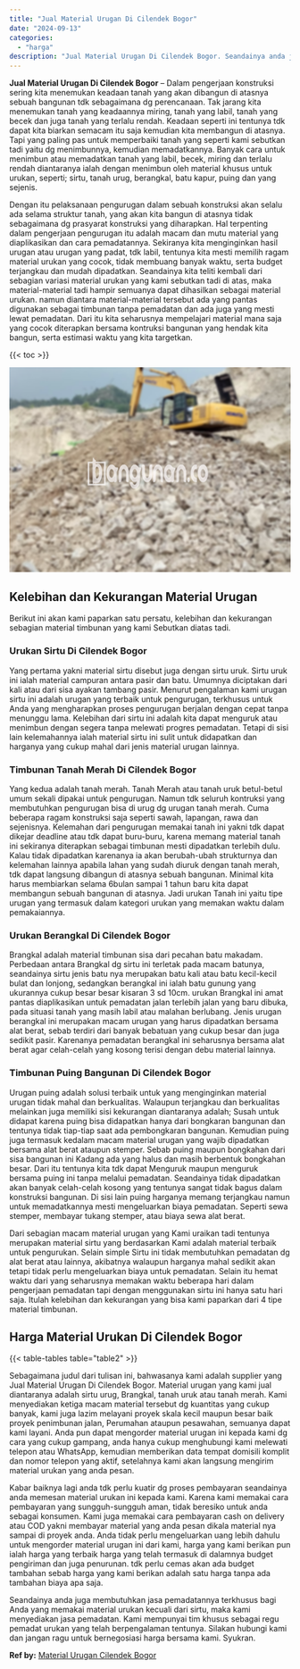 ```yaml
---
title: "Jual Material Urugan Di Cilendek Bogor"
date: "2024-09-13"
categories: 
  - "harga"
description: "Jual Material Urugan Di Cilendek Bogor. Seandainya anda juga membutuhkan jasa pemadatannya terkhusus bagi Anda yang memakai material urukan kecuali dari sirt..."
---
```


**Jual Material Urugan Di Cilendek Bogor** – Dalam pengerjaan konstruksi sering kita menemukan keadaan tanah yang akan dibangun di atasnya sebuah bangunan tdk sebagaimana dg perencanaan. Tak jarang kita menemukan tanah yang keadaannya miring, tanah yang labil, tanah yang becek dan juga tanah yang terlalu rendah. Keadaan seperti ini tentunya tdk dapat kita biarkan semacam itu saja kemudian kita membangun di atasnya. Tapi yang paling pas untuk memperbaiki tanah yang seperti kami sebutkan tadi yaitu dg menimbunnya, kemudian memadatkannya. Banyak cara untuk menimbun atau memadatkan tanah yang labil, becek, miring dan terlalu rendah diantaranya ialah dengan menimbun oleh material khusus untuk urukan, seperti; sirtu, tanah urug, berangkal, batu kapur, puing dan yang sejenis.

Dengan itu pelaksanaan pengurugan dalam sebuah konstruksi akan selalu ada selama struktur tanah, yang akan kita bangun di atasnya tidak sebagaimana dg prasyarat konstruksi yang diharapkan. Hal terpenting dalam pengerjaan pengurugan itu adalah macam dan mutu material yang diaplikasikan dan cara pemadatannya. Sekiranya kita menginginkan hasil urugan atau urugan yang padat, tdk labil, tentunya kita mesti memilih ragam material urukan yang cocok, tidak membuang banyak waktu, serta budget terjangkau dan mudah dipadatkan. Seandainya kita teliti kembali dari sebagian variasi material urukan yang kami sebutkan tadi di atas, maka material-material tadi hampir semuanya dapat dihasilkan sebagai material urukan. namun diantara material-material tersebut ada yang pantas digunakan sebagai timbunan tanpa pemadatan dan ada juga yang mesti lewat pemadatan. Dari itu kita seharusnya mempelajari material mana saja yang cocok diterapkan bersama kontruksi bangunan yang hendak kita bangun, serta estimasi waktu yang kita targetkan.

{{< toc >}}

![Jual Material Urugan Di Cilendek Bogor](/images/jual-urugan-39.png)

## Kelebihan dan Kekurangan Material Urugan

Berikut ini akan kami paparkan satu persatu, kelebihan dan kekurangan sebagian material timbunan yang kami Sebutkan diatas tadi.

### Urukan Sirtu Di Cilendek Bogor

Yang pertama yakni material sirtu disebut juga dengan sirtu uruk. Sirtu uruk ini ialah material campuran antara pasir dan batu. Umumnya diciptakan dari kali atau dari sisa ayakan tambang pasir. Menurut pengalaman kami urugan sirtu ini adalah urugan yang terbaik untuk pengurugan, terkhusus untuk Anda yang mengharapkan proses pengurugan berjalan dengan cepat tanpa menunggu lama. Kelebihan dari sirtu ini adalah kita dapat menguruk atau menimbun dengan segera tanpa melewati progres pemadatan. Tetapi di sisi lain kelemahannya ialah material sirtu ini sulit untuk didapatkan dan harganya yang cukup mahal dari jenis material urugan lainnya.

### Timbunan Tanah Merah Di Cilendek Bogor

Yang kedua adalah tanah merah. Tanah Merah atau tanah uruk betul-betul umum sekali dipakai untuk pengurugan. Namun tdk seluruh kontruksi yang membutuhkan pengurugan bisa di urug dg urugan tanah merah. Cuma beberapa ragam konstruksi saja seperti sawah, lapangan, rawa dan sejenisnya. Kelemahan dari pengurugan memakai tanah ini yakni tdk dapat dikejar deadline atau tdk dapat buru-buru, karena memang material tanah ini sekiranya diterapkan sebagai timbunan mesti dipadatkan terlebih dulu. Kalau tidak dipadatkan karenanya ia akan berubah-ubah strukturnya dan kelemahan lainnya apabila lahan yang sudah diuruk dengan tanah merah, tdk dapat langsung dibangun di atasnya sebuah bangunan. Minimal kita harus membiarkan selama 6bulan sampai 1 tahun baru kita dapat membangun sebuah bangunan di atasnya. Jadi urukan Tanah ini yaitu tipe urugan yang termasuk dalam kategori urukan yang memakan waktu dalam pemakaiannya.

### Urukan Berangkal Di Cilendek Bogor

Brangkal adalah material timbunan sisa dari pecahan batu makadam. Perbedaan antara Brangkal dg sirtu ini terletak pada macam batunya, seandainya sirtu jenis batu nya merupakan batu kali atau batu kecil-kecil bulat dan lonjong, sedangkan berangkal ini ialah batu gunung yang ukurannya cukup besar besar kisaran 3 sd 10cm. urukan Brangkal ini amat pantas diaplikasikan untuk pemadatan jalan terlebih jalan yang baru dibuka, pada situasi tanah yang masih labil atau malahan berlubang. Jenis urugan berangkal ini merupakan macam urugan yang harus dipadatkan bersama alat berat, sebab terdiri dari banyak bebatuan yang cukup besar dan juga sedikit pasir. Karenanya pemadatan berangkal ini seharusnya bersama alat berat agar celah-celah yang kosong terisi dengan debu material lainnya.

### Timbunan Puing Bangunan Di Cilendek Bogor

Urugan puing adalah solusi terbaik untuk yang menginginkan material urugan tidak mahal dan berkualitas. Walaupun terjangkau dan berkualitas melainkan juga memiliki sisi kekurangan diantaranya adalah; Susah untuk didapat karena puing bisa didapatkan hanya dari bongkaran bangunan dan tentunya tidak tiap-tiap saat ada pembongkaran bangunan. Kemudian puing juga termasuk kedalam macam material urugan yang wajib dipadatkan bersama alat berat ataupun stemper. Sebab puing maupun bongkahan dari sisa bangunan ini Kadang ada yang halus dan masih berbentuk bongkahan besar. Dari itu tentunya kita tdk dapat Menguruk maupun menguruk bersama puing ini tanpa melalui pemadatan. Seandainya tidak dipadatkan akan banyak celah-celah kosong yang tentunya sangat tidak bagus dalam konstruksi bangunan. Di sisi lain puing harganya memang terjangkau namun untuk memadatkannya mesti mengeluarkan biaya pemadatan. Seperti sewa stemper, membayar tukang stemper, atau biaya sewa alat berat.

Dari sebagian macam material urugan yang Kami uraikan tadi tentunya merupakan material sirtu yang berdasarkan Kami adalah material terbaik untuk pengurukan. Selain simple Sirtu ini tidak membutuhkan pemadatan dg alat berat atau lainnya, akibatnya walaupun harganya mahal sedikit akan tetapi tidak perlu mengeluarkan biaya untuk pemadatan. Selain itu hemat waktu dari yang seharusnya memakan waktu beberapa hari dalam pengerjaan pemadatan tapi dengan menggunakan sirtu ini hanya satu hari saja. Itulah kelebihan dan kekurangan yang bisa kami paparkan dari 4 tipe material timbunan.

## Harga Material Urukan Di Cilendek Bogor

{{< table-tables table="table2" >}}

Sebagaimana judul dari tulisan ini, bahwasanya kami adalah supplier yang Jual Material Urugan Di Cilendek Bogor. Material urugan yang kami jual diantaranya adalah sirtu urug, Brangkal, tanah uruk atau tanah merah. Kami menyediakan ketiga macam material tersebut dg kuantitas yang cukup banyak, kami juga lazim melayani proyek skala kecil maupun besar baik proyek penimbunan jalan, Perumahan ataupun pesawahan, semuanya dapat kami layani. Anda pun dapat mengorder material urugan ini kepada kami dg cara yang cukup gampang, anda hanya cukup menghubungi kami melewati telepon atau WhatsApp, kemudian memberikan data tempat domisili komplit dan nomor telepon yang aktif, setelahnya kami akan langsung mengirim material urukan yang anda pesan.

Kabar baiknya lagi anda tdk perlu kuatir dg proses pembayaran seandainya anda memesan material urukan ini kepada kami. Karena kami memakai cara pembayaran yang sungguh-sungguh aman, tidak beresiko untuk anda sebagai konsumen. Kami juga memakai cara pembayaran cash on delivery atau COD yakni membayar material yang anda pesan dikala material nya sampai di proyek anda. Anda tidak perlu mengeluarkan uang lebih dahulu untuk mengorder material urugan ini dari kami, harga yang kami berikan pun ialah harga yang terbaik harga yang telah termasuk di dalamnya budget pengiriman dan juga penurunan. tdk perlu cemas akan ada budget tambahan sebab harga yang kami berikan adalah satu harga tanpa ada tambahan biaya apa saja.

Seandainya anda juga membutuhkan jasa pemadatannya terkhusus bagi Anda yang memakai material urukan kecuali dari sirtu, maka kami menyediakan jasa pemadatan. Kami mempunyai tim khusus sebagai regu pemadat urukan yang telah berpengalaman tentunya. Silakan hubungi kami dan jangan ragu untuk bernegosiasi harga bersama kami. Syukran.

**Ref by:** [Material Urugan Cilendek Bogor](https://id.wikipedia.org/wiki/Material)
